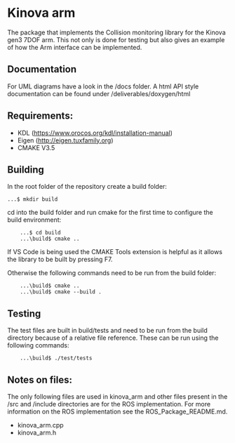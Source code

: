 # Kinova arm
The package that implements the Collision monitoring library for the Kinova gen3
7DOF arm. This not only is done for testing but also gives an example of how
the Arm interface can be implemented.

## Documentation
For UML diagrams have a look in the /docs folder. A html API style 
documentation can be found under /deliverables/doxygen/html

## Requirements:
- KDL (https://www.orocos.org/kdl/installation-manual)
- Eigen (http://eigen.tuxfamily.org)
- CMAKE V3.5


## Building
In the root folder of the repository create a build folder:
```
...$ mkdir build
```
cd into the build folder and run cmake for the first time to configure the build environment:
```
    ...$ cd build
    ...\build$ cmake ..
```
If VS Code is being used the CMAKE Tools extension is helpful as it allows the library to be
built by pressing F7.

Otherwise the following commands need to be run from the build folder:
```
    ...\build$ cmake ..
    ...\build$ cmake --build .
```

## Testing
The test files are built in build/tests and need to be run from the build directory
because of a relative file reference. These can be run using the following commands:
```
    ...\build$ ./test/tests
```

## Notes on files:
The only following files are used in kinova_arm and other files present in the 
/src and /include directories are for the ROS implementation. For more 
information on the ROS implementation see the ROS_Package_README.md.

- kinova_arm.cpp
- kinova_arm.h
